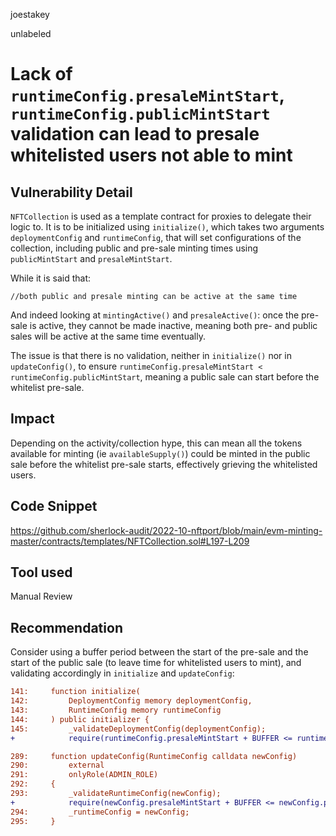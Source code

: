 joestakey

unlabeled

# Lack of `runtimeConfig.presaleMintStart`, `runtimeConfig.publicMintStart` validation can lead to presale whitelisted users not able to mint

## Vulnerability Detail
`NFTCollection` is used as a template contract for proxies to delegate their logic to. It is to be initialized using `initialize()`, which takes two arguments `deploymentConfig` and `runtimeConfig`, that will set configurations of the collection, including public and pre-sale minting times using `publicMintStart` and `presaleMintStart`.

While it is said that:
```solidity
//both public and presale minting can be active at the same time
```
And indeed looking at `mintingActive()` and `presaleActive()`: once the pre-sale is active, they cannot be made inactive, meaning both pre- and public sales will be active at the same time eventually.

The issue is that there is no validation, neither in `initialize()` nor in `updateConfig()`, to ensure `runtimeConfig.presaleMintStart < runtimeConfig.publicMintStart`, meaning a public sale can start before the whitelist pre-sale.

## Impact
Depending on the activity/collection hype, this can mean all the tokens available for minting (ie `availableSupply()`) could be minted in the public sale before the whitelist pre-sale starts, effectively grieving the whitelisted users.

## Code Snippet
https://github.com/sherlock-audit/2022-10-nftport/blob/main/evm-minting-master/contracts/templates/NFTCollection.sol#L197-L209

## Tool used
Manual Review

## Recommendation
Consider using a buffer period between the start of the pre-sale and the start of the public sale (to leave time for whitelisted users to mint), and validating accordingly in `initialize` and `updateConfig`:

```diff
141:     function initialize(
142:         DeploymentConfig memory deploymentConfig,
143:         RuntimeConfig memory runtimeConfig
144:     ) public initializer {
145:         _validateDeploymentConfig(deploymentConfig);
+            require(runtimeConfig.presaleMintStart + BUFFER <= runtimeConfig.publicMintStart, "public sale starting too early");
```

```diff
289:     function updateConfig(RuntimeConfig calldata newConfig)
290:         external
291:         onlyRole(ADMIN_ROLE)
292:     {
293:         _validateRuntimeConfig(newConfig);
+            require(newConfig.presaleMintStart + BUFFER <= newConfig.publicMintStart, "public sale starting too early");
294:         _runtimeConfig = newConfig;
295:     }
```